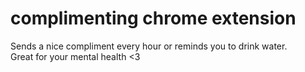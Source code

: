 # complimenting chrome extension
Sends a nice compliment every hour or reminds you to drink water. <br>
  Great for your mental health <3
